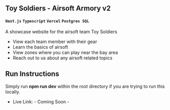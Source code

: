 ## Toy Soldiers - Airsoft Armory v2
**`Next.js`** **`Typescript`** **`Vercel`** **`Postgres SQL`** <br/><br/>
A showcase website for the airsoft team Toy Soldiers
- View each team member with their gear
- Learn the basics of airsoft
- View zones where you can play near the bay area
- Reach out to us about any airsoft related topics

## Run Instructions
Simply run __npm run dev__ within the root directory if you are trying to run this locally.
- Live Link: - Coming Soon -
